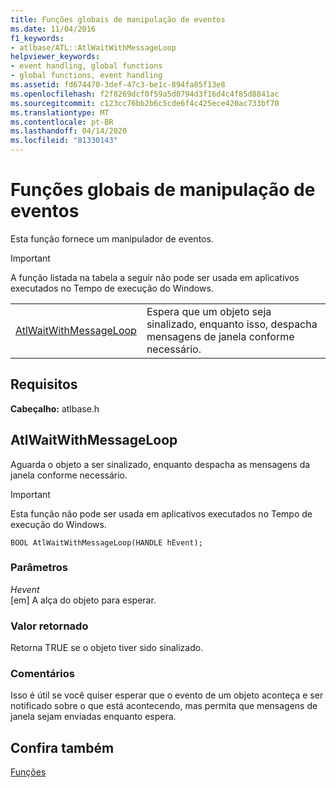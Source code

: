 ```yaml
---
title: Funções globais de manipulação de eventos
ms.date: 11/04/2016
f1_keywords:
- atlbase/ATL::AtlWaitWithMessageLoop
helpviewer_keywords:
- event handling, global functions
- global functions, event handling
ms.assetid: fd674470-3def-47c3-be1c-894fa85f13e8
ms.openlocfilehash: f2f8269dcf0f59a5d0794d3f16d4c4f85d8841ac
ms.sourcegitcommit: c123cc76bb2b6c5cde6f4c425ece420ac733bf70
ms.translationtype: MT
ms.contentlocale: pt-BR
ms.lasthandoff: 04/14/2020
ms.locfileid: "81330143"
---
```

# <a name="event-handling-global-functions"></a>Funções globais de manipulação de eventos

Esta função fornece um manipulador de eventos.

> [!IMPORTANT]
> A função listada na tabela a seguir não pode ser usada em aplicativos executados no Tempo de execução do Windows.

|||
|-|-|
|[AtlWaitWithMessageLoop](#atlwaitwithmessageloop)|Espera que um objeto seja sinalizado, enquanto isso, despacha mensagens de janela conforme necessário.|

## <a name="requirements"></a>Requisitos

**Cabeçalho:** atlbase.h

## <a name="atlwaitwithmessageloop"></a><a name="atlwaitwithmessageloop"></a>AtlWaitWithMessageLoop

Aguarda o objeto a ser sinalizado, enquanto despacha as mensagens da janela conforme necessário.

> [!IMPORTANT]
> Esta função não pode ser usada em aplicativos executados no Tempo de execução do Windows.

```
BOOL AtlWaitWithMessageLoop(HANDLE hEvent);
```

### <a name="parameters"></a>Parâmetros

*Hevent*<br/>
[em] A alça do objeto para esperar.

### <a name="return-value"></a>Valor retornado

Retorna TRUE se o objeto tiver sido sinalizado.

### <a name="remarks"></a>Comentários

Isso é útil se você quiser esperar que o evento de um objeto aconteça e ser notificado sobre o que está acontecendo, mas permita que mensagens de janela sejam enviadas enquanto espera.

## <a name="see-also"></a>Confira também

[Funções](../../atl/reference/atl-functions.md)
